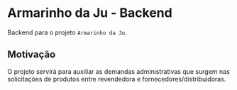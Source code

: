 # Armarinho da Ju - Backend

Backend para o projeto `Armarinho da Ju`.

## Motivação

O projeto servirá para auxiliar as demandas administrativas que surgem nas solicitações de produtos entre revendedora e fornecedores/distribuidoras.
